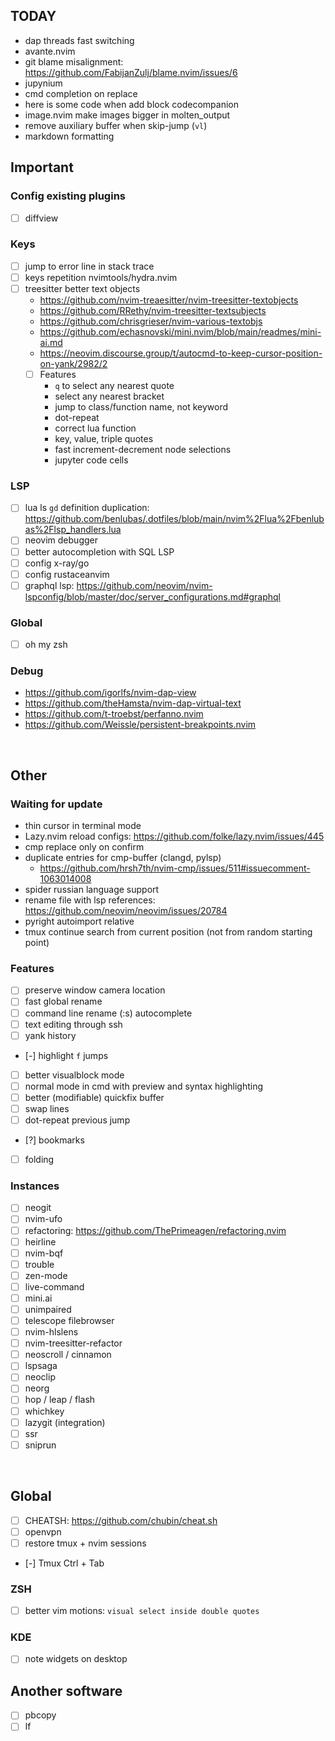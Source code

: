 ## TODAY
- dap threads fast switching
- avante.nvim
- git blame misalignment: https://github.com/FabijanZulj/blame.nvim/issues/6
- jupynium
- cmd completion on replace
- here is some code when add block codecompanion
- image.nvim make images bigger in molten_output
- remove auxiliary buffer when skip-jump (`vl`)
- markdown formatting

## Important
### Config existing plugins
- [ ] diffview
### Keys
- [ ] jump to error line in stack trace
- [ ] keys repetition nvimtools/hydra.nvim
- [ ] treesitter better text objects 
    - https://github.com/nvim-treaesitter/nvim-treesitter-textobjects
    - https://github.com/RRethy/nvim-treesitter-textsubjects
    - https://github.com/chrisgrieser/nvim-various-textobjs
    - https://github.com/echasnovski/mini.nvim/blob/main/readmes/mini-ai.md
    - https://neovim.discourse.group/t/autocmd-to-keep-cursor-position-on-yank/2982/2
    - [ ] Features
        - `q` to select any nearest quote
        - select any nearest bracket
        - jump to class/function name, not keyword
        - dot-repeat
        - correct lua function
        - key, value, triple quotes
        - fast increment-decrement node selections
        - jupyter code cells
### LSP
- [ ] lua ls `gd` definition duplication: https://github.com/benlubas/.dotfiles/blob/main/nvim%2Flua%2Fbenlubas%2Flsp_handlers.lua
- [ ] neovim debugger
- [ ] better autocompletion with SQL LSP
- [ ] config x-ray/go
- [ ] config rustaceanvim
- [ ] graphql lsp: https://github.com/neovim/nvim-lspconfig/blob/master/doc/server_configurations.md#graphql
### Global
- [ ] oh my zsh
### Debug
- https://github.com/igorlfs/nvim-dap-view
- https://github.com/theHamsta/nvim-dap-virtual-text
- https://github.com/t-troebst/perfanno.nvim
- https://github.com/Weissle/persistent-breakpoints.nvim


<br>

## Other
### Waiting for update
- thin cursor in terminal mode
- Lazy.nvim reload configs: https://github.com/folke/lazy.nvim/issues/445
- cmp replace only on confirm
- duplicate entries for cmp-buffer (clangd, pylsp)
    - https://github.com/hrsh7th/nvim-cmp/issues/511#issuecomment-1063014008
- spider russian language support
- rename file with lsp references: https://github.com/neovim/neovim/issues/20784
- pyright autoimport relative
- tmux continue search from current position (not from random starting point)
### Features
- [ ] preserve window camera location
- [ ] fast global rename
- [ ] command line rename (:s) autocomplete
- [ ] text editing through ssh
- [ ] yank history
- [-] highlight `f` jumps
- [ ] better visualblock mode
- [ ] normal mode in cmd with preview and syntax highlighting
- [ ] better (modifiable) quickfix buffer
- [ ] swap lines
- [ ] dot-repeat previous jump
- [?] bookmarks
- [ ] folding
### Instances
- [ ] neogit
- [ ] nvim-ufo
- [ ] refactoring: https://github.com/ThePrimeagen/refactoring.nvim
- [ ] heirline
- [ ] nvim-bqf
- [ ] trouble
- [ ] zen-mode
- [ ] live-command
- [ ] mini.ai
- [ ] unimpaired
- [ ] telescope filebrowser
- [ ] nvim-hlslens
- [ ] nvim-treesitter-refactor
- [ ] neoscroll / cinnamon
- [ ] lspsaga
- [ ] neoclip
- [ ] neorg
- [ ] hop / leap / flash
- [ ] whichkey
- [ ] lazygit (integration)
- [ ] ssr
- [ ] sniprun

<br>

## Global
- [ ] CHEATSH: https://github.com/chubin/cheat.sh
- [ ] openvpn
- [ ] restore tmux + nvim sessions
- [-] Tmux Ctrl + Tab
### ZSH
- [ ] better vim motions: `visual select inside double quotes`
### KDE
- [ ] note widgets on desktop

## Another software
- [ ] pbcopy
- [ ] lf
